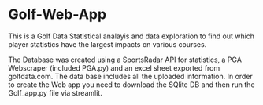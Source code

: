 # Golf-Web-App
This is a Golf Data Statistical analayis and data exploration to find out which player statistics have the largest impacts on various courses.


The Database was created using a SportsRadar API for statistics, a PGA Webscraper (included PGA.py) and an excel sheet exported from golfdata.com. The data base includes all the uploaded information. In order to create the Web app you need to download the SQlite DB and then run the Golf_app.py file via streamlit. 
